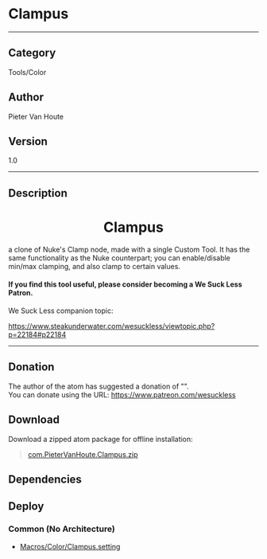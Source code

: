 # Clampus
___

## Category
Tools/Color

## Author
Pieter Van Houte

## Version
1.0

___

## Description
<h1><center>Clampus</center></h1>

<p>a clone of Nuke's Clamp node, made with a single Custom Tool. It has the same functionality as the Nuke counterpart; you can enable/disable min/max clamping, and also clamp to certain values.</p>
<h4>If you find this tool useful, please consider becoming a We Suck Less Patron.</h4>
<p>We Suck Less companion topic:


<a href="https://www.steakunderwater.com/wesuckless/viewtopic.php?p=22184#p22184">https://www.steakunderwater.com/wesuckless/viewtopic.php?p=22184#p22184</a></p>

___

## Donation
The author of the atom has suggested a donation of "".  
You can donate using the URL: <a href="https://www.patreon.com/wesuckless">https://www.patreon.com/wesuckless</a>
## Download

Download a zipped atom package for offline installation:
> [com.PieterVanHoute.Clampus.zip](https://gitlab.com/WeSuckLess/Reactor/-/archive/master/Reactor-master.zip?path=Atoms/com.PieterVanHoute.Clampus)  

## Dependencies

## Deploy

### Common (No Architecture)

<ul>
<li><a href="https://gitlab.com/WeSuckLess/Reactor/-/blob/master/Atoms/com.PieterVanHoute.Clampus/Macros/Color/Clampus.setting?ref_type=heads">Macros/Color/Clampus.setting</a></li>
</ul>
